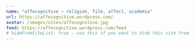 ```yaml
---
name: "affecognitive ~ religion, film, affect, academia"
url: https://affecognitive.wordpress.com/
avatar: /images/sites/affecognitive.jpg
feed: https://affecognitive.wordpress.com/feed
# hideFromSiteList: true - use this if you want to hide this site from the list of sites on this page: https://eleventy-m10y.lkmt.us/sites/
---
```

